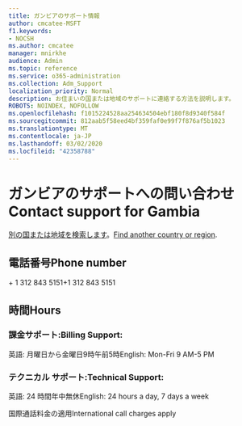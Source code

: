 ```yaml
---
title: ガンビアのサポート情報
author: cmcatee-MSFT
f1.keywords:
- NOCSH
ms.author: cmcatee
manager: mnirkhe
audience: Admin
ms.topic: reference
ms.service: o365-administration
ms.collection: Adm_Support
localization_priority: Normal
description: お住まいの国または地域のサポートに連絡する方法を説明します。
ROBOTS: NOINDEX, NOFOLLOW
ms.openlocfilehash: f1015224528aa254634504ebf180f8d9340f584f
ms.sourcegitcommit: 812aab5f58eed4bf359faf0e99f7f876af5b1023
ms.translationtype: MT
ms.contentlocale: ja-JP
ms.lasthandoff: 03/02/2020
ms.locfileid: "42358788"
---
```

# <a name="contact-support-for-gambia"></a><span data-ttu-id="7ef83-103">ガンビアのサポートへの問い合わせ</span><span class="sxs-lookup"><span data-stu-id="7ef83-103">Contact support for Gambia</span></span>

<span data-ttu-id="7ef83-104">[別の国または地域を検索します](../contact-support-for-business-products.md)。</span><span class="sxs-lookup"><span data-stu-id="7ef83-104">[Find another country or region](../contact-support-for-business-products.md).</span></span>

## <a name="phone-number"></a><span data-ttu-id="7ef83-105">電話番号</span><span class="sxs-lookup"><span data-stu-id="7ef83-105">Phone number</span></span>
<span data-ttu-id="7ef83-106">+ 1 312 843 5151</span><span class="sxs-lookup"><span data-stu-id="7ef83-106">+1 312 843 5151</span></span>

## <a name="hours"></a><span data-ttu-id="7ef83-107">時間</span><span class="sxs-lookup"><span data-stu-id="7ef83-107">Hours</span></span>
### <a name="billing-support"></a><span data-ttu-id="7ef83-108">課金サポート:</span><span class="sxs-lookup"><span data-stu-id="7ef83-108">Billing Support:</span></span>

<span data-ttu-id="7ef83-109">英語: 月曜日から金曜日9時午前5時</span><span class="sxs-lookup"><span data-stu-id="7ef83-109">English: Mon-Fri 9 AM-5 PM</span></span>

### <a name="technical-support"></a><span data-ttu-id="7ef83-110">テクニカル サポート:</span><span class="sxs-lookup"><span data-stu-id="7ef83-110">Technical Support:</span></span>

<span data-ttu-id="7ef83-111">英語: 24 時間年中無休</span><span class="sxs-lookup"><span data-stu-id="7ef83-111">English: 24 hours a day, 7 days a week</span></span>

<span data-ttu-id="7ef83-112">国際通話料金の適用</span><span class="sxs-lookup"><span data-stu-id="7ef83-112">International call charges apply</span></span>
